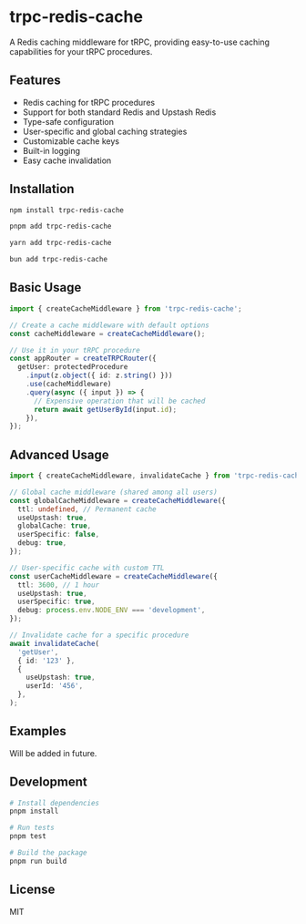# trpc-redis-cache

A Redis caching middleware for tRPC, providing easy-to-use caching capabilities for your tRPC procedures.

## Features

- Redis caching for tRPC procedures
- Support for both standard Redis and Upstash Redis
- Type-safe configuration
- User-specific and global caching strategies
- Customizable cache keys
- Built-in logging
- Easy cache invalidation

## Installation

```bash
npm install trpc-redis-cache

pnpm add trpc-redis-cache

yarn add trpc-redis-cache

bun add trpc-redis-cache
```

## Basic Usage

```typescript
import { createCacheMiddleware } from 'trpc-redis-cache';

// Create a cache middleware with default options
const cacheMiddleware = createCacheMiddleware();

// Use it in your tRPC procedure
const appRouter = createTRPCRouter({
  getUser: protectedProcedure
    .input(z.object({ id: z.string() }))
    .use(cacheMiddleware)
    .query(async ({ input }) => {
      // Expensive operation that will be cached
      return await getUserById(input.id);
    }),
});
```

## Advanced Usage

```typescript
import { createCacheMiddleware, invalidateCache } from 'trpc-redis-cache';

// Global cache middleware (shared among all users)
const globalCacheMiddleware = createCacheMiddleware({
  ttl: undefined, // Permanent cache
  useUpstash: true,
  globalCache: true,
  userSpecific: false,
  debug: true,
});

// User-specific cache with custom TTL
const userCacheMiddleware = createCacheMiddleware({
  ttl: 3600, // 1 hour
  useUpstash: true,
  userSpecific: true,
  debug: process.env.NODE_ENV === 'development',
});

// Invalidate cache for a specific procedure
await invalidateCache(
  'getUser',
  { id: '123' },
  {
    useUpstash: true,
    userId: '456',
  },
);
```

## Examples

Will be added in future.

## Development

```bash
# Install dependencies
pnpm install

# Run tests
pnpm test

# Build the package
pnpm run build
```

## License

MIT
